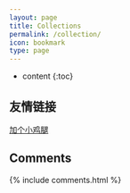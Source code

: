 ```yaml
---
layout: page
title: Collections
permalink: /collection/
icon: bookmark
type: page
---
```


* content
{:toc}

## 友情链接

[加个小鸡腿](https://www.cnblogs.com/zndxall/)

## Comments

{% include comments.html %}
